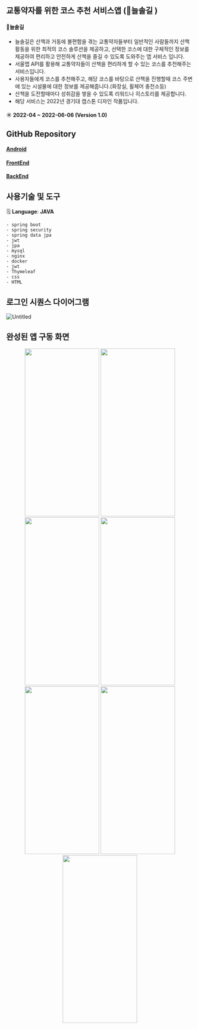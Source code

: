 ## 교통약자를 위한 코스 추천 서비스앱 (🌲늘솔길 )
#### 🌲늘솔길
 - 늘솔길은 산책과 거동에 불편함을 겪는 교통약자들부터 일반적인 사람들까지 산책활동을 위한 최적의 코스 솔루션을 제공하고, 선택한 코스에 대한 구체적인 정보를 제공하여 편리하고 안전하게 산책을 즐길 수 있도록 도와주는 앱 서비스 입니다. 
- 서울맵 API를 활용해 교통약자들이 산책을 편리하게 할 수 있는 코스를 추천해주는 서비스입니다.
- 사용자들에게 코스를 추천해주고, 해당 코스를 바탕으로 산책을 진행할때 코스 주변에 있는 시설물에 대한 정보를 제공해줍니다.(화장실, 휠체어 충전소등)
- 산책을 도전할때마다 성취감을 쌓을 수 있도록 리워드나 히스토리를 제공합니다.
- 해당 서비스는 2022년  경기대 캡스톤 디자인 작품입니다.

#### ☀️ 2022-04 ~ 2022-06-06 (Version 1.0)

## GitHub Repository

#### [Android](https://github.com/qwqeqrqwqeqr/trail)
#### [FrontEnd](https://github.com/greeneryjin/trail-react-front)
#### [BackEnd](https://github.com/greeneryjin/backend-trai)


##  사용기술 및 도구  

🗒️  **Language**: **JAVA**
```
- spring boot
- spring security
- spring data jpa
- jwt
- jpa
- mysql
- nginx
- docker
- jwt
- Thymeleaf
- css
- HTML
```
## 로그인 시퀀스 다이어그램
![Untitled](https://user-images.githubusercontent.com/87289562/216900238-a2d36691-515b-4e78-bdf9-ee72db70f87d.png)

## 완성된 앱 구동 화면 
<div align="center">
  <img src="https://github.com/greeneryjin/backend-trai/assets/87289562/006df773-b4b0-4207-a0c4-b3d19bdc3f51" width="200px" height="450px"/>
  <img src="https://github.com/greeneryjin/backend-trai/assets/87289562/06635606-2e4f-44da-a5a8-f1034aa83932" width="200px" height="450px"/>
  <img src="https://github.com/greeneryjin/backend-trai/assets/87289562/4867a09d-b075-4462-bcad-760c3231c528" width="200px" height="450px"/>
  <img src="https://github.com/greeneryjin/backend-trai/assets/87289562/8b71f626-9ac5-4b16-809e-b846161c060e" width="200px" height="450px"/>
</div>


<div align="center">
  <img src="https://github.com/greeneryjin/backend-trai/assets/87289562/8c3e242b-8327-4610-85b5-4f3f1620e14b" width="200px" height="450px"/>
  <img src="https://github.com/greeneryjin/backend-trai/assets/87289562/f099f868-c584-4624-86c2-aa4eca2797a4" width="200px" height="450px"/>
  <img src="https://github.com/greeneryjin/backend-trai/assets/87289562/b98e6993-ffbe-4eb1-a179-5dc1dbb6cbf8" width="200px" height="450px"/>
</div>
